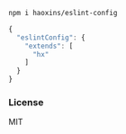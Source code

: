 
```bash
npm i haoxins/eslint-config
```

```js
{
  "eslintConfig": {
    "extends": [
      "hx"
    ]
  }
}
```

### License
MIT
